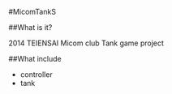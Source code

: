 #MicomTankS

##What is it?

2014 TEIENSAI Micom club Tank game project

##What include

* controller
* tank


